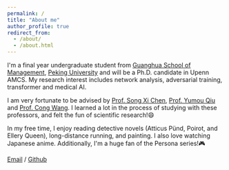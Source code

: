 ```yaml
---
permalink: /
title: "About me"
author_profile: true
redirect_from: 
  - /about/
  - /about.html
---
```

I'm a final year undergraduate student from [Guanghua School of Management](https://www.gsm.pku.edu.cn/), [Peking University](https://www.pku.edu.cn/) and will be a Ph.D. candidate in Upenn AMCS. My research interest includes network analysis, adversarial training, transformer and medical AI.

I am very fortunate to be advised by [Prof. Song Xi Chen](https://songxichen.com/), [Prof. Yumou Qiu](https://yumou.org/) and [Prof. Cong Wang](https://www.gsm.pku.edu.cn/faculty/wangcong/). I learned a lot in the process of studying with these professors, and felt the fun of scientific research!😄

In my free time, I enjoy reading detective novels (Atticus Pünd, Poirot, and Ellery Queen), long-distance running, and painting. I also love watching Japanese anime. Additionally, I'm a huge fan of the Persona series!🎮

[Email](mailto:sy413102@outlook.com) / [Github](https://github.com/yang-qs)



                          

